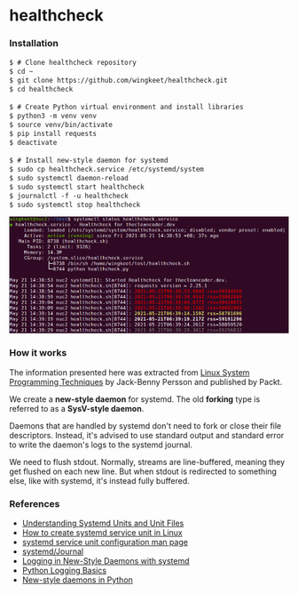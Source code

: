 # healthcheck

### Installation
```
$ # Clone healthcheck repository
$ cd ~
$ git clone https://github.com/wingkeet/healthcheck.git
$ cd healthcheck

$ # Create Python virtual environment and install libraries
$ python3 -m venv venv
$ source venv/bin/activate
$ pip install requests
$ deactivate

$ # Install new-style daemon for systemd
$ sudo cp healthcheck.service /etc/systemd/system
$ sudo systemctl daemon-reload
$ sudo systemctl start healthcheck
$ journalctl -f -u healthcheck
$ sudo systemctl stop healthcheck
```

![systemctl-status](screenshot.png)

### How it works
The information presented here was extracted from [Linux System
Programming Techniques](https://www.packtpub.com/product/linux-system-programming-techniques/9781789951288)
by Jack-Benny Persson and published by Packt.

We create a **new-style daemon** for systemd. The old **forking** type is
referred to as a **SysV-style daemon**.

Daemons that are handled by systemd don't need to fork or close their
file descriptors. Instead, it's advised to use standard output and standard
error to write the daemon's logs to the systemd journal.

We need to flush stdout. Normally, streams are line-buffered, meaning they
get flushed on each new line. But when stdout is redirected to something
else, like with systemd, it's instead fully buffered.

### References
- [Understanding Systemd Units and Unit Files](https://www.digitalocean.com/community/tutorials/understanding-systemd-units-and-unit-files)
- [How to create systemd service unit in Linux](https://linuxconfig.org/how-to-create-systemd-service-unit-in-linux)
- [systemd service unit configuration man page](https://www.freedesktop.org/software/systemd/man/systemd.service.html)
- [systemd/Journal](https://wiki.archlinux.org/title/Systemd/Journal)
- [Logging in New-Style Daemons with systemd](https://www.loggly.com/blog/logging-in-new-style-daemons-with-systemd/)
- [Python Logging Basics](https://www.loggly.com/ultimate-guide/python-logging-basics/)
- [New-style daemons in Python](https://www.loggly.com/blog/new-style-daemons-python/)
